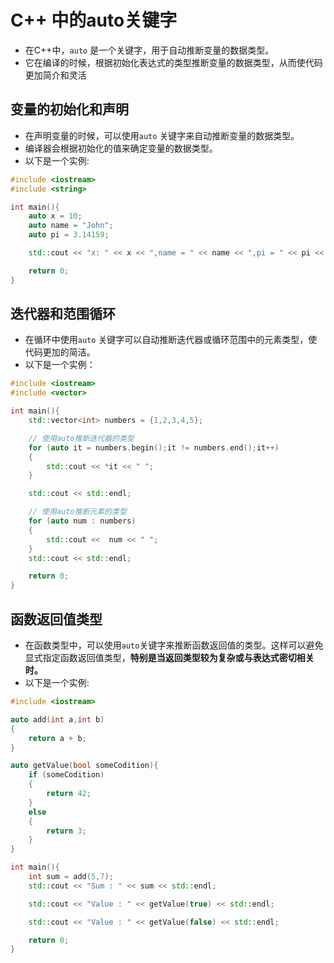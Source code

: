# C++ 中的auto关键字

- 在C++中，`auto` 是一个关键字，用于自动推断变量的数据类型。
- 它在编译的时候，根据初始化表达式的类型推断变量的数据类型，从而使代码更加简介和灵活

## 变量的初始化和声明

- 在声明变量的时候，可以使用`auto` 关键字来自动推断变量的数据类型。
- 编译器会根据初始化的值来确定变量的数据类型。
- 以下是一个实例:

```c++
#include <iostream>
#include <string>

int main(){
    auto x = 10;
    auto name = "John";
    auto pi = 3.14159;

    std::cout << "x: " << x << ",name = " << name << ",pi = " << pi << std::endl;

    return 0;
}
```

## 迭代器和范围循环

- 在循环中使用`auto` 关键字可以自动推断迭代器或循环范围中的元素类型，使代码更加的简洁。
- 以下是一个实例：

```c++
#include <iostream>
#include <vector>

int main(){
    std::vector<int> numbers = {1,2,3,4,5};

    // 使用auto推断迭代器的类型
    for (auto it = numbers.begin();it != numbers.end();it++)
    {
        std::cout << *it << " ";
    }

    std::cout << std::endl;

    // 使用auto推断元素的类型
    for (auto num : numbers)
    {
        std::cout <<  num << " ";
    }
    std::cout << std::endl;

    return 0;
}
```

## 函数返回值类型

- 在函数类型中，可以使用`auto`关键字来推断函数返回值的类型。这样可以避免显式指定函数返回值类型，**特别是当返回类型较为复杂或与表达式密切相关时。**
- 以下是一个实例:

```c++
#include <iostream>

auto add(int a,int b)
{
    return a + b;
}

auto getValue(bool someCodition){
    if (someCodition)
    {
        return 42;
    }
    else
    {
        return 3;
    }
}

int main(){
    int sum = add(5,7);
    std::cout << "Sum : " << sum << std::endl;

    std::cout << "Value : " << getValue(true) << std::endl;

    std::cout << "Value : " << getValue(false) << std::endl;

    return 0;
}
```



